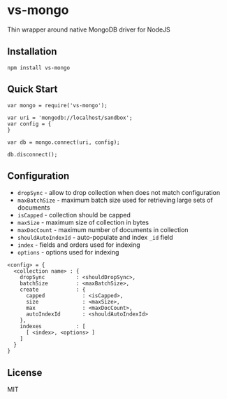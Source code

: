vs-mongo
========

Thin wrapper around native MongoDB driver for NodeJS


Installation
------------

```
npm install vs-mongo
```


Quick Start
-----------

```
var mongo = require('vs-mongo');

var uri = 'mongodb://localhost/sandbox';
var config = {
}

var db = mongo.connect(uri, config);

db.disconnect();
```


Configuration
-------------

  * `dropSync` - allow to drop collection when does not match configuration
  * `maxBatchSize` - maximum batch size used for retrieving large sets of documents
  * `isCapped` - collection should be capped
  * `maxSize` - maximum size of collection in bytes
  * `maxDocCount` - maximum number of documents in collection
  * `shouldAutoIndexId` - auto-populate and index `_id` field
  * `index` - fields and orders used for indexing
  * `options` - options used for indexing

```
<config> = {
  <collection name> : {
    dropSync          : <shouldDropSync>,
    batchSize         : <maxBatchSize>,
    create            : {
      capped            : <isCapped>,
      size              : <maxSize>,
      max               : <maxDocCount>,
      autoIndexId       : <shouldAutoIndexId>
    },
    indexes           : [
      [ <index>, <options> ]
    ]
  }
}
```


License
-------

MIT
